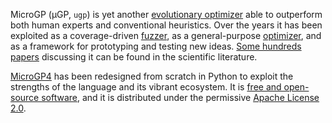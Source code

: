 MicroGP (µGP, `ugp`) is yet another [evolutionary optimizer](https://squillero.github.io/microgp4/evolution.html) able to outperform both human experts and conventional heuristics. Over the years it has been exploited as a coverage-driven [fuzzer](https://en.wikipedia.org/wiki/Fuzzing), as a general-purpose [optimizer](https://en.wikipedia.org/wiki/Engineering_optimization), and as a framework for prototyping and testing new ideas. [Some hundreds papers](https://scholar.google.com/scholar?q=%28+MicroGP+OR+%C2%B5GP+OR+ugp3+OR+ugp2+%29+AND+%28+Squillero+OR+Tonda+OR+Sanchez+OR+Schillaci+%29) discussing it can be found in the scientific literature. 

[MicroGP4](https://squillero.github.io/microgp4/) has been redesigned from scratch in Python to exploit the strengths of the language and its vibrant ecosystem. It is [free and open-source software](https://en.wikipedia.org/wiki/Free_and_open-source_software), and it is distributed under the permissive [Apache License 2.0](https://www.tldrlegal.com/l/apache2).